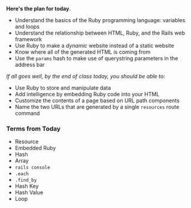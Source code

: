 **Here's the plan for today**.

* Understand the basics of the Ruby programming language: variables and loops
* Understand the relationship between HTML, Ruby, and the Rails web framework
* Use Ruby to make a _dynamic_ website instead of a static website
* Know where all of the generated HTML is coming from
* Use the `params` hash to make use of querystring parameters in the address bar

*If all goes well, by the end of class today, you should be able to:*

* Use Ruby to store and manipulate data
* Add intelligence by embedding Ruby code into your HTML
* Customize the contents of a page based on URL path components
* Name the two URLs that are generated by a single `resources` route command

### Terms from Today

* Resource
* Embedded Ruby
* Hash
* Array
* `rails console`
* `.each`
* `.find_by`
* Hash Key
* Hash Value
* Loop

